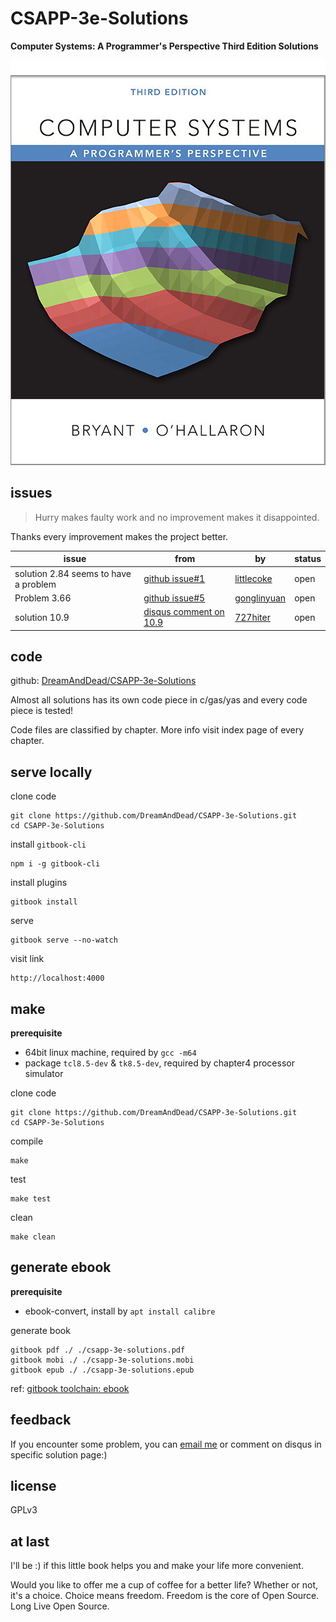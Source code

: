 # CSAPP-3e-Solutions

**Computer Systems: A Programmer's Perspective Third Edition Solutions**

![csapp3e-cover](./assets/csapp3e-cover.jpg)

## issues

> Hurry makes faulty work and no improvement makes it disappointed.

Thanks every improvement makes the project better.

|issue|from |by|status|
|-----|-----|--|------|
|solution 2.84 seems to have a problem|[github issue#1](https://github.com/DreamAndDead/CSAPP-3e-Solutions/issues/1)|[littlecoke](https://github.com/littlecoke)|open|
|Problem 3.66|[github issue#5](https://github.com/DreamAndDead/CSAPP-3e-Solutions/issues/5)|[gonglinyuan](https://github.com/gonglinyuan)|open|
|solution 10.9|[disqus comment on 10.9](https://dreamanddead.gitbooks.io/csapp-3e-solutions/chapter10/10.9.html)|[727hiter](https://disqus.com/by/727hiter/)|open|


## code

github: [DreamAndDead/CSAPP-3e-Solutions](https://github.com/DreamAndDead/CSAPP-3e-Solutions)

Almost all solutions has its own code piece in c/gas/yas and every code piece
is tested!

Code files are classified by chapter. More info visit index page of every chapter.

## serve locally

clone code

    git clone https://github.com/DreamAndDead/CSAPP-3e-Solutions.git
    cd CSAPP-3e-Solutions

install `gitbook-cli`

    npm i -g gitbook-cli

install plugins

    gitbook install

serve

    gitbook serve --no-watch

visit link

    http://localhost:4000

## make

**prerequisite**

- 64bit linux machine, required by `gcc -m64`
- package `tcl8.5-dev` & `tk8.5-dev`, required by chapter4 processor simulator

clone code

    git clone https://github.com/DreamAndDead/CSAPP-3e-Solutions.git
    cd CSAPP-3e-Solutions

compile

    make

test

    make test

clean

    make clean

## generate ebook

**prerequisite**

- ebook-convert, install by `apt install calibre`

generate book

    gitbook pdf ./ ./csapp-3e-solutions.pdf
    gitbook mobi ./ ./csapp-3e-solutions.mobi
    gitbook epub ./ ./csapp-3e-solutions.epub

ref: [gitbook toolchain: ebook](https://toolchain.gitbook.com/ebook.html)


## feedback

If you encounter some problem, you can [email me][gmail] or comment on disqus
in specific solution page:)

[gmail]: mailto:aquairain@gmail.com

## license

GPLv3

## at last

I'll be :) if this little book helps you and make your life more convenient.

Would you like to offer me a cup of coffee for a better life? Whether or not, it's
a choice. Choice means freedom. Freedom is the core of Open Source. Long Live
Open Source.
